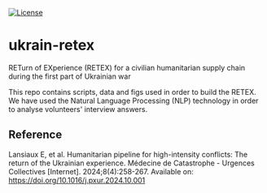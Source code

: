 [![License](https://img.shields.io/github/license/edlansiaux/ukrain-retex)](https://github.com/edlansiaux/ukrain-retex/blob/master/LICENSE)

# ukrain-retex
RETurn of EXperience (RETEX) for a civilian humanitarian supply chain during the first part of Ukrainian war


This repo contains scripts, data and figs used in order to build the RETEX. We have used the Natural Language Processing (NLP) technology in order to analyse volunteers' interview answers.

## Reference

Lansiaux E, et al. Humanitarian pipeline for high-intensity conflicts: The return of the Ukrainian experience. Médecine de Catastrophe - Urgences Collectives [Internet]. 2024;8(4):258-267. Available on: https://doi.org/10.1016/j.pxur.2024.10.001 

